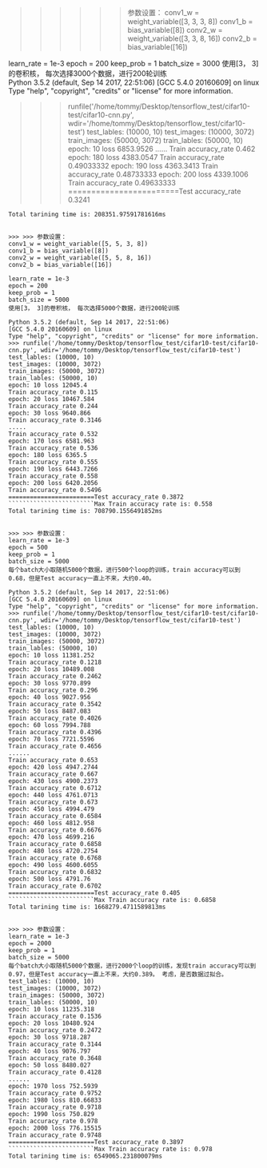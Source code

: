 >>> >>> 参数设置：
conv1_w = weight_variable([3, 3, 3, 8])
conv1_b = bias_variable([8]) 
conv2_w = weight_variable([3, 3, 8, 16])
conv2_b = bias_variable([16])

learn_rate = 1e-3
epoch = 200
keep_prob = 1
batch_size = 3000
使用[3， 3]的卷积核， 每次选择3000个数据，进行200轮训练  
Python 3.5.2 (default, Sep 14 2017, 22:51:06) 
[GCC 5.4.0 20160609] on linux
Type "help", "copyright", "credits" or "license" for more information.
>>> runfile('/home/tommy/Desktop/tensorflow_test/cifar10-test/cifar10-cnn.py', wdir='/home/tommy/Desktop/tensorflow_test/cifar10-test')
test_lables: (10000, 10)
test_images: (10000, 3072)
train_images: (50000, 3072)
train_lables: (50000, 10)
epoch: 10 loss 6853.9526
......
Train accuracy_rate 0.462
epoch: 180 loss 4383.0547
Train accuracy_rate 0.49033332
epoch: 190 loss 4363.3413
Train accuracy_rate 0.48733333
epoch: 200 loss 4339.1006
Train accuracy_rate 0.49633333
========================Test accuracy_rate 0.3241
````````````````````````Max Train accuracy rate is: 0.49633333
Total tarining time is: 208351.97591781616ms


>>> >>> 参数设置：
conv1_w = weight_variable([5, 5, 3, 8])
conv1_b = bias_variable([8]) 
conv2_w = weight_variable([5, 5, 8, 16])
conv2_b = bias_variable([16])

learn_rate = 1e-3
epoch = 200
keep_prob = 1
batch_size = 5000
使用[3， 3]的卷积核， 每次选择5000个数据，进行200轮训练  

Python 3.5.2 (default, Sep 14 2017, 22:51:06) 
[GCC 5.4.0 20160609] on linux
Type "help", "copyright", "credits" or "license" for more information.
>>> runfile('/home/tommy/Desktop/tensorflow_test/cifar10-test/cifar10-cnn.py', wdir='/home/tommy/Desktop/tensorflow_test/cifar10-test')
test_lables: (10000, 10)
test_images: (10000, 3072)
train_images: (50000, 3072)
train_lables: (50000, 10)
epoch: 10 loss 12045.4
Train accuracy_rate 0.115
epoch: 20 loss 10467.584
Train accuracy_rate 0.244
epoch: 30 loss 9640.866
Train accuracy_rate 0.3146
.....
Train accuracy_rate 0.532
epoch: 170 loss 6581.963
Train accuracy_rate 0.536
epoch: 180 loss 6365.5
Train accuracy_rate 0.555
epoch: 190 loss 6443.7266
Train accuracy_rate 0.558
epoch: 200 loss 6420.2056
Train accuracy_rate 0.5496
========================Test accuracy_rate 0.3872
````````````````````````Max Train accuracy rate is: 0.558
Total tarining time is: 708790.1556491852ms


>>> >>> 参数设置：
learn_rate = 1e-3
epoch = 500
keep_prob = 1
batch_size = 5000
每个batch大小取随机5000个数据，进行500个loop的训练，train accuracy可以到0.68，但是Test accuracy一直上不来，大约0.40。

Python 3.5.2 (default, Sep 14 2017, 22:51:06) 
[GCC 5.4.0 20160609] on linux
Type "help", "copyright", "credits" or "license" for more information.
>>> runfile('/home/tommy/Desktop/tensorflow_test/cifar10-test/cifar10-cnn.py', wdir='/home/tommy/Desktop/tensorflow_test/cifar10-test')
test_lables: (10000, 10)
test_images: (10000, 3072)
train_images: (50000, 3072)
train_lables: (50000, 10)
epoch: 10 loss 11381.252
Train accuracy_rate 0.1218
epoch: 20 loss 10489.008
Train accuracy_rate 0.2462
epoch: 30 loss 9770.899
Train accuracy_rate 0.296
epoch: 40 loss 9027.956
Train accuracy_rate 0.3542
epoch: 50 loss 8487.083
Train accuracy_rate 0.4026
epoch: 60 loss 7994.788
Train accuracy_rate 0.4396
epoch: 70 loss 7721.5596
Train accuracy_rate 0.4656
......
Train accuracy_rate 0.653
epoch: 420 loss 4947.2744
Train accuracy_rate 0.667
epoch: 430 loss 4900.2373
Train accuracy_rate 0.6712
epoch: 440 loss 4761.0713
Train accuracy_rate 0.673
epoch: 450 loss 4994.479
Train accuracy_rate 0.6584
epoch: 460 loss 4812.958
Train accuracy_rate 0.6676
epoch: 470 loss 4699.216
Train accuracy_rate 0.6858
epoch: 480 loss 4720.2754
Train accuracy_rate 0.6768
epoch: 490 loss 4600.6055
Train accuracy_rate 0.6832
epoch: 500 loss 4791.76
Train accuracy_rate 0.6702
========================Test accuracy_rate 0.405
````````````````````````Max Train accuracy rate is: 0.6858
Total tarining time is: 1668279.4711589813ms


>>> >>> 参数设置：
learn_rate = 1e-3
epoch = 2000
keep_prob = 1
batch_size = 5000
每个batch大小取随机5000个数据，进行2000个loop的训练，发现train accuracy可以到0.97，但是Test accuracy一直上不来，大约0.389。 考虑，是否数据过拟合。
test_lables: (10000, 10)
test_images: (10000, 3072)
train_images: (50000, 3072)
train_lables: (50000, 10)
epoch: 10 loss 11235.318
Train accuracy_rate 0.1536
epoch: 20 loss 10480.924
Train accuracy_rate 0.2472
epoch: 30 loss 9718.287
Train accuracy_rate 0.3144
epoch: 40 loss 9076.797
Train accuracy_rate 0.3648
epoch: 50 loss 8480.027
Train accuracy_rate 0.4128
......
epoch: 1970 loss 752.5939
Train accuracy_rate 0.9752
epoch: 1980 loss 810.66833
Train accuracy_rate 0.9718
epoch: 1990 loss 750.829
Train accuracy_rate 0.978
epoch: 2000 loss 776.15515
Train accuracy_rate 0.9748
========================Test accuracy_rate 0.3897
````````````````````````Max Train accuracy rate is: 0.978
Total tarining time is: 6549065.231800079ms
